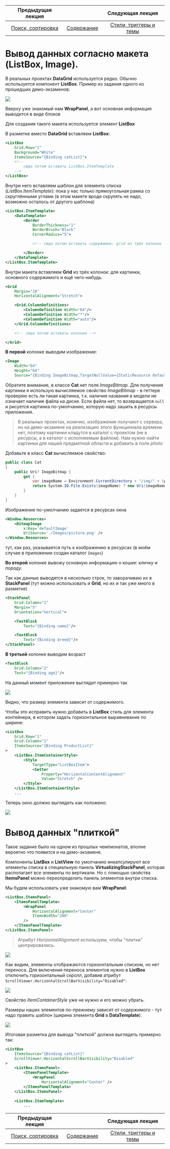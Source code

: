 Предыдущая лекция | &nbsp; | Следующая лекция
:----------------:|:----------:|:----------------:
[Поиск, сортировка](./wpf_search_sort.md) | [Содержание](../readme.md#тема-8-оконные-приложения) | [Стили, триггеры и темы](./wpf_style.md)

# Вывод данных согласно макета (ListBox, Image).

В реальных проектах **DataGrid** используется редко. Обычно используется компонент **ListBox**. Пример из задания одного из прошедших демо-экзаменов:

![](../img/product_list_layout.jpg)


Вверху уже знакомый нам **WrapPanel**, а вот основная информация выводится в виде блоков

Для создания такого макета используется элемент **ListBox**

В разметке вместо **DataGrid** вставляем **ListBox**:

```xml
<ListBox 
    Grid.Row="1"
    Background="White"
    ItemsSource="{Binding catList}">
    <!-- 
        сюда потом вставить ListBox.ItemTemplate 
    -->
</ListBox>
```

Внутри него вставляем шаблон для элемента списка (*ListBox.ItemTemplate*): пока у нас только прямоугольная рамка со скруглёнными углами (в этом макете вроде скрулять не надо, возможно осталось от другого шаблона)

```xml
<ListBox.ItemTemplate>
    <DataTemplate>
        <Border 
            BorderThickness="1" 
            BorderBrush="Black" 
            CornerRadius="5">

            <!-- сюда потом вставить содержимое: grid из трёх колонок -->

        </Border>
    </DataTemplate>
</ListBox.ItemTemplate>  
```

Внутри макета вставляем **Grid** из трёх колонок: для картинки, основного содержимого и ещё чего-нибудь.

```xml
<Grid 
    Margin="10" 
    HorizontalAlignment="Stretch">

    <Grid.ColumnDefinitions>
        <ColumnDefinition Width="64"/>
        <ColumnDefinition Width="*"/>
        <ColumnDefinition Width="auto"/>
    </Grid.ColumnDefinitions>

    <!-- сюда потом вставить колонки -->

</Grid>
```

**В первой** колонке выводим изображение:

```xml
<Image
    Width="64" 
    Height="64"
    Source="{Binding ImageBitmap,TargetNullValue={StaticResource defaultImage}}" />
```

Обратите внимание, в классе **Cat** нет поля *ImageBitmap*. Для получения картинки я использую вычисляемое свойство *ImageBitmap* - в геттере проверяю есть ли такая картинка, т.к. наличие названия в модели не означает наличие файла на диске. Если файла нет, то возвращается `null` и рисуется картинка по-умолчанию, которую надо зашить в ресурсы приложения.

>В реальных проектах, конечно, изображения получают с сервера, но на демо-экзамене на реализацию этого функционала времени нет, поэтому картинки кладутся в каталог с проектом (не в ресурсы, а в каталог с исполняемым файлом). Нам нужно найти картинки для нашей предметной области и добавить в поле _photo_

Добавьте в класс **Cat** вычисляемое свойство:  

```cs
public class Cat
{
    public Uri? ImageBitmap {
        get {
            var imageName = Environment.CurrentDirectory + "/img/" + (photo ?? "");
            return System.IO.File.Exists(imageName) ? new Uri(imageName) : null;
        }
    }
}
```

Изображение по-умолчанию задается в ресурсах окна

```xml
<Window.Resources>
    <BitmapImage 
        x:Key='defaultImage' 
        UriSource='./Images/picture.png' />
</Window.Resources>
```

тут, как раз, указывается путь к изображению в ресурсах (в моём случае в приложении создан каталог `Images`)


**Во второй** колонке вывожу основную информацию о кошке: _кличку_ и _породу_.

Так как данные выводятся в несколько строк, то заворачиваю их в **StackPanel** (тут можно использовать и **Grid**, но их и так уже много в разметке)

```xml
<StackPanel
    Grid.Column="1"
    Margin="5"
    Orientation="Vertical">

    <TextBlock 
        Text="{Binding name}"/>

    <TextBlock 
        Text="{Binding breed}"/>
</StackPanel>
```

**В третьей** колонке выводим возраст

```xml
<TextBlock 
    Grid.Column="2"
    Text="{Binding age}"/>
```

На данный момент приложение выглядит примерно так

![](../img/cs005.png)

Видно, что размер элемента зависит от содержимого.

Чтобы это исправить нужно добавить в **ListBox** стиль для элемента контейнера, в котором задать горизонтальное выравнивание по ширине:

```xml
<ListBox
    Grid.Row="1"
    Grid.Column="1"
    ItemsSource="{Binding ProductList}"
>
    <ListBox.ItemContainerStyle>
        <Style 
            TargetType="ListBoxItem">
            <Setter 
                Property="HorizontalContentAlignment"
                Value="Stretch" />
        </Style>
    </ListBox.ItemContainerStyle>
    ...
```

Теперь окно должно выглядеть как положено:

![](../img/cs006.png)

# Вывод данных "плиткой"

Такое задание было на одном из прошлых чемпионатов, вполне вероятно что появится и на демо-экзамене.

Компоненты **ListBox** и **ListView** по умолчанию инкапсулируют все элементы списка в специальную панель **VirtualizingStackPanel**, которая располагает все элементы по вертикали. Но с помощью свойства **ItemsPanel** можно переопределить панель элементов внутри списка. 

Мы будем использовать уже знакомую вам **WrapPanel**:

```xml
<ListBox.ItemsPanel>
    <ItemsPanelTemplate>
        <WrapPanel 
            HorizontalAlignment="Center" 
            ItemsWidth="200"
        />
    </ItemsPanelTemplate>
</ListBox.ItemsPanel>
```

>Атрибут *HorizontalAlignment* используем, чтобы "плитки" центрировались.

![](../img/01072.png)

Как видим, элементы отображаются горизонтальным списком, но нет переноса. Для включения переноса элементов нужно в **ListBox** отключить горизонтальный скролл, добавив атрибут `ScrollViewer.HorizontalScrollBarVisibility="Disabled"`:

![](../img/01073.png)

Свойство *ItemContainerStyle* уже не нужно и его можно убрать.

Размеры наших элементов по-прежнему зависят от содержимого - тут надо править шаблон (ширина элемента **Grid** в **DataTemplate**).

![](../img/listbox001.png)

Итоговая разметка для вывода "плиткой" должна выглядеть примерно так:

```xml
<ListBox
    ItemsSource="{Binding catList}"
    ScrollViewer.HorizontalScrollBarVisibility="Disabled" 
>
    <ListBox.ItemsPanel>
        <ItemsPanelTemplate>
            <WrapPanel 
                HorizontalAlignment="Center" />
        </ItemsPanelTemplate>
    </ListBox.ItemsPanel>
    
    <ListBox.ItemTemplate>
        ...
```

Предыдущая лекция | &nbsp; | Следующая лекция
:----------------:|:----------:|:----------------:
[Поиск, сортировка](./wpf_search_sort.md) | [Содержание](../readme.md#тема-8-оконные-приложения) | [Стили, триггеры и темы](./wpf_style.md)
